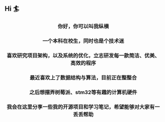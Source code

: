 ## Hi :surfer:

<h3 align="center">你好，你可以叫我纵横</h3>
<h3 align="center">一个本科在校生，同时也是个技术迷</h3>
<h3 align="center">喜欢研究项目架构，以及系统的优化，立志研发每一款简洁、优美、高效的程序</h3>
<h3 align="center">最近喜欢上了数据结构与算法，目前正在整整合</h3>
<h3 align="center">之后想摆弄树莓派、stm32等有趣的计算机硬件</h3>
<h3 align="center">我会在这里分享一些我的开源项目和学习笔记，希望能够对大家有一丢丢帮助</h3>



<!---
kyrian330/kyrian330 is a ✨ special ✨ repository because its `README.md` (this file) appears on your GitHub profile.
You can click the Preview link to take a look at your changes.
--->

